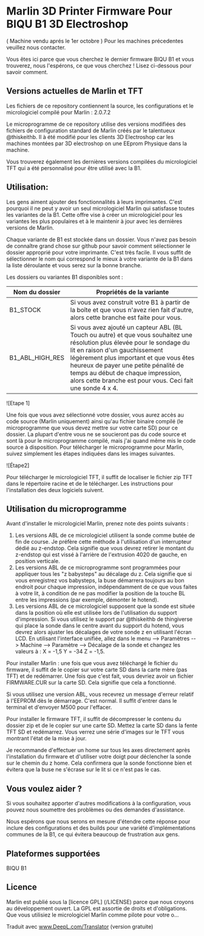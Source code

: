 # Marlin 3D Printer Firmware Pour BIQU B1 3D Electroshop 
( Machine vendu aprés le 1er octobre ) Pour les machines précedentes veuillez nous contacter. 

Vous êtes ici parce que vous cherchez le dernier firmware BIQU B1 et vous trouverez, nous l'espérons, ce que vous cherchez ! Lisez ci-dessous pour savoir comment.

## Versions actuelles de Marlin et TFT

Les fichiers de ce repository contiennent la source, les configurations et le micrologiciel compilé pour Marlin : 2.0.7.2

Le microprogramme de ce repository utilise des versions modifiées des fichiers de configuration standard de Marlin créés par le talentueux @thiskeithb.
Il à été modifié pour les clients 3D Electroshop car les machines montées par 3D electroshop on une EEprom Physique dans la machine. 

Vous trouverez également les dernières versions compilées du micrologiciel TFT qui a été personnalisé pour être utilisé avec la B1.

## Utilisation: 

Les gens aiment ajouter des fonctionnalités à leurs imprimantes. C'est pourquoi il ne peut y avoir un seul micrologiciel Marlin qui satisfasse toutes les variantes de la B1. Cette offre vise à créer un micrologiciel pour les variantes les plus populaires et à le maintenir à jour avec les dernières versions de Marlin.

Chaque variante de B1 est stockée dans un dossier. Vous n'avez pas besoin de connaître grand chose sur github pour savoir comment sélectionner le dossier approprié pour votre imprimante. C'est très facile. Il vous suffit de sélectionner le nom qui correspond le mieux à votre variante de la B1 dans la liste déroulante et vous serez sur la bonne branche.

Les dossiers  ou variantes B1 disponibles sont :

Nom du dossier | Propriétés de la variante
------------ | -------------
B1_STOCK | Si vous avez construit votre B1 à partir de la boîte et que vous n'avez rien fait d'autre, alors cette branche est faite pour vous.
B1_ABL_HIGH_RES | Si vous avez ajouté un capteur ABL (BL Touch ou autre) et que vous souhaitez une résolution plus élevée pour le sondage du lit en raison d'un gauchissement légèrement plus important et que vous êtes heureux de payer une petite pénalité de temps au début de chaque impression, alors cette branche est pour vous. Ceci fait une sonde 4 x 4.

![Etape 1]

Une fois que vous avez sélectionné votre dossier, vous aurez accès au code source (Marlin uniquement) ainsi qu'au fichier binaire compilé (le microprogramme que vous devez mettre sur votre carte SD) pour ce dossier. La plupart d'entre vous ne se soucieront pas du code source et sont là pour le microprogramme compilé, mais j'ai quand même mis le code source à disposition. Pour télécharger le microprogramme pour Marlin, suivez simplement les étapes indiquées dans les images suivantes.

![Étape2]

Pour télécharger le micrologiciel TFT, il suffit de localiser le fichier zip TFT dans le répertoire racine et de le télécharger. Les instructions pour l'installation des deux logiciels suivent.

## Utilisation du microprogramme

Avant d'installer le micrologiciel Marlin, prenez note des points suivants :

1. Les versions ABL de ce micrologiciel utilisent la sonde comme butée de fin de course. Je préfère cette méthode à l'utilisation d'un interrupteur dédié au z-endstop. Cela signifie que vous devrez retirer le montant du z-endstop qui est vissé à l'arrière de l'extrusion 4020 de gauche, en position verticale.
2. Les versions ABL de ce microprogramme sont programmées pour appliquer tous les "z babysteps" au décalage du z. Cela signifie que si vous enregistrez vos babysteps, la buse démarrera toujours au bon endroit pour chaque impression, indépendamment de ce que vous faites à votre lit, à condition de ne pas modifier la position de la touche BL entre les impressions (par exemple, démonter le hotend).
3. Les versions ABL de ce micrologiciel supposent que la sonde est située dans la position où elle est utilisée lors de l'utilisation du support d'impression. Si vous utilisez le support par @thiskeithb de thingiverse qui place la sonde dans le centre avant du support du hotend, vous devrez alors ajuster les décalages de votre sonde z en utilisant l'écran LCD. En utilisant l'interface unifiée, allez dans le menu --> Paramètres --> Machine --> Paramètre --> Décalage de la sonde et changez les valeurs à : X = -1,5 Y = -34 Z = -1,5.

Pour installer Marlin : une fois que vous avez téléchargé le fichier du firmware, il suffit de le copier sur votre carte SD dans la carte mère (pas TFT) et de redémarrer. Une fois que c'est fait, vous devriez avoir un fichier FIRMWARE.CUR sur la carte SD. Cela signifie que cela a fonctionné.

Si vous utilisez une version ABL, vous recevrez un message d'erreur relatif à l'EEPROM dès le démarrage. C'est normal. Il suffit d'entrer dans le terminal et d'envoyer M500 pour l'effacer.

Pour installer le firmware TFT, il suffit de décompresser le contenu du dossier zip et de le copier sur une carte SD. Mettez la carte SD dans la fente TFT SD et redémarrez. 
Vous verrez une série d'images sur le TFT vous montrant l'état de la mise à jour. 

Je recommande d'effectuer un home sur tous les axes directement après l'installation du firmware et d'utiliser votre doigt pour déclencher la sonde sur le chemin du z home. Cela confirmera que la sonde fonctionne bien et évitera que la buse ne s'écrase sur le lit si ce n'est pas le cas.

## Vous voulez aider ?

Si vous souhaitez apporter d'autres modifications à la configuration, vous pouvez nous soumettre des problèmes ou des demandes d'assistance.

Nous espérons que nous serons en mesure d'étendre cette réponse pour inclure des configurations et des builds pour une variété d'implémentations communes de la B1, ce qui évitera beaucoup de frustration aux gens.

## Plateformes supportées

BIQU B1 
## Licence

Marlin est publié sous la [licence GPL] (/LICENSE) parce que nous croyons au développement ouvert. La GPL est assortie de droits et d'obligations. Que vous utilisiez le micrologiciel Marlin comme pilote pour votre o...

Traduit avec www.DeepL.com/Translator (version gratuite)
